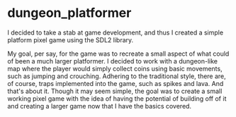 # dungeon_platformer
I decided to take a stab at game development, and thus I created a simple platform pixel game using the SDL2 library. 

My goal, per say, for the game was to recreate a small aspect of what could of been a much larger
platformer. I decided to work with a dungeon-like map where the player would simply collect coins using
basic movements, such as jumping and crouching. Adhering to the traditional style, there are, of course,
traps implemented into the game, such as spikes and lava. And that's about it. Though it may seem simple,
the goal was to create a small working pixel game with the idea of having the potential of building off of it
and creating a larger game now that I have the basics covered.
